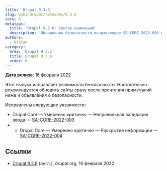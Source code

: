 ```yaml
---
title: 'Drupal 9.3.6'
slug: wiki/drupal/releases/9.3.6
core: 9
metatags:
  title: 'Drupal 9.3.6: Список изменений'
  description: 'Обновления безопасности исправляющее SA-CORE-2022-003 и SA-CORE-2022-004.'
authors:
  - Niklan
category:
  area: 'Drupal 9.3.x'
  title: Drupal 9.3.6
  order: 6
---
```


**Дата релиза**: 16 февраля 2022

Этот выпуск исправляет уязвимости безопасности. Настоятельно рекомендуется обновить сайты сразу после прочтения примечаний ниже и объявления о безопасности.

Исправлены следующие уязвимости:

- Drupal Core — Умеренно критично — Неправильная валидация ввода — [SA-CORE-2022-003](../../../../security/sa-core/2022-003/index.md)
- - Drupal Core — Умеренно критично — Раскрытие информации — [SA-CORE-2022-004](../../../../security/sa-core/2022-004/index.md)

## Ссылки

- [Drupal 9.3.6](https://www.drupal.org/project/drupal/releases/9.3.6) (англ.), drupal.org, 16 февраля 2022
